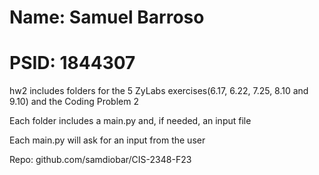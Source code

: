 # Name: Samuel Barroso
# PSID: 1844307

hw2 includes folders for the 5 ZyLabs exercises(6.17, 6.22, 7.25, 8.10 and 9.10) and the Coding Problem 2

Each folder includes a main.py and, if needed, an input file

Each main.py will ask for an input from the user

Repo: github.com/samdiobar/CIS-2348-F23